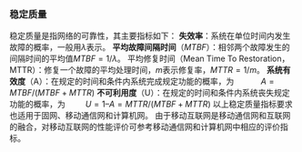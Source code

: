 ### 稳定质量
稳定质量是指网络的可靠性，其主要指标如下：
**失效率**：系统在单位时间内发生故障的概率，一般用$λ$表示。
**平均故障间隔时间**（$MTBF$）：相邻两个故障发生的间隔时间的平均值$MTBF = 1/λ$。
平均修复时间（Mean Time To Restoration，MTTR）：修复一个故障的平均处理时间，$m$表示修复率，$MTTR = 1/m$。
**系统有效度**（A）：在规定的时间和条件内系统完成规定功能的概率，为
           $A = MTBF / (MTBF + MTTR)$
**不可利用度**（U）：在规定的时间和条件内系统丧失规定功能的概率，为
        $U = 1 – A = MTTR / (MTBF + MTTR)$
以上稳定质量指标要求也适用于固网、移动通信网和计算机网。
由于移动互联网是移动通信网和互联网的融合，对移动互联网的性能评价可参考移动通信网和计算机网中相应的评价指标。